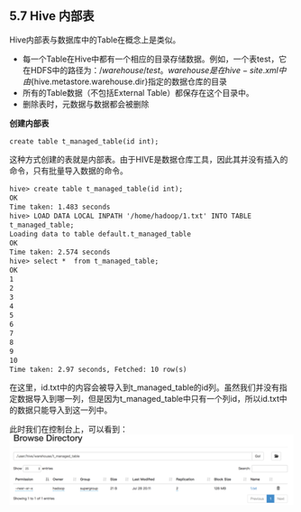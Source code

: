 ## 5.7 Hive 内部表

Hive内部表与数据库中的Table在概念上是类似。

* 每一个Table在Hive中都有一个相应的目录存储数据。例如，一个表test，它在HDFS中的路径为：$/warehouse/test。warehouse是在hive-site.xml中由${hive.metastore.warehouse.dir}指定的数据仓库的目录
* 所有的Table数据（不包括External Table）都保存在这个目录中。
* 删除表时，元数据与数据都会被删除

**创建内部表**

```
create table t_managed_table(id int);
```

这种方式创建的表就是内部表。由于HIVE是数据仓库工具，因此其并没有插入的命令，只有批量导入数据的命令。

```
hive> create table t_managed_table(id int);
OK
Time taken: 1.483 seconds
hive> LOAD DATA LOCAL INPATH '/home/hadoop/1.txt' INTO TABLE t_managed_table;
Loading data to table default.t_managed_table
OK
Time taken: 2.574 seconds
hive> select *  from t_managed_table;
OK
1
2
3
4
5
6
7
8
9
10
Time taken: 2.97 seconds, Fetched: 10 row(s)
```

在这里，id.txt中的内容会被导入到t\_managed\_table的id列。虽然我们并没有指定数据导入到哪一列，但是因为t\_managed\_table中只有一个列id，所以id.txt中的数据只能导入到这一列中。

此时我们在控制台上，可以看到：![](/assets/5.7_1.png)

